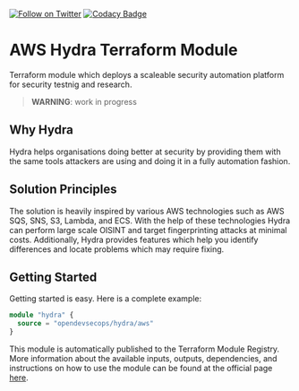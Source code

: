 [![Follow on Twitter](https://img.shields.io/twitter/follow/opendevsecops.svg?logo=twitter)](https://twitter.com/opendevsecops)
[![Codacy Badge](https://api.codacy.com/project/badge/Grade/81bbd7e4f45a46219a33696440156f93)](https://www.codacy.com/app/OpenDevSecOps/terraform-aws-hydra?utm_source=github.com&amp;utm_medium=referral&amp;utm_content=opendevsecops/terraform-aws-hydra&amp;utm_campaign=Badge_Grade)

# AWS Hydra Terraform Module

Terraform module which deploys a scaleable security automation platform for security testnig and research.

> **WARNING**: work in progress

## Why Hydra

Hydra helps organisations doing better at security by providing them with the same tools attackers are using and doing it in a fully automation fashion.

## Solution Principles

The solution is heavily inspired by various AWS technologies such as AWS SQS, SNS, S3, Lambda, and ECS. With the help of these technologies Hydra can perform large scale OISINT and target fingerprinting attacks at minimal costs. Additionally, Hydra provides features which help you identify differences and locate problems which may require fixing.

## Getting Started

Getting started is easy. Here is a complete example:

```terraform
module "hydra" {
  source = "opendevsecops/hydra/aws"
}
```

This module is automatically published to the Terraform Module Registry. More information about the available inputs, outputs, dependencies, and instructions on how to use the module can be found at the official page [here](https://registry.terraform.io/modules/opendevsecops/hydra).

